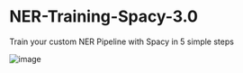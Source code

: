 # NER-Training-Spacy-3.0
Train your custom NER Pipeline with Spacy in 5 simple steps

![image](https://user-images.githubusercontent.com/49631017/129469185-57d48903-2746-4d8e-bc96-9166e13bf7ac.png)

